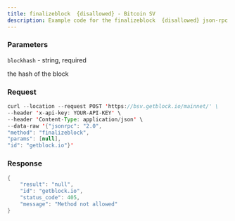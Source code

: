 ```yaml
---
title: finalizeblock  {disallowed} - Bitcoin SV
description: Example code for the finalizeblock  {disallowed} json-rpc method. Сomplete guide on how to use finalizeblock  {disallowed} json-rpc in GetBlock.io Web3 documentation.
---
```


### Parameters


`blockhash` - string, required

the hash of the block

### Request

``` java
curl --location --request POST 'https://bsv.getblock.io/mainnet/' \ 
--header 'x-api-key: YOUR-API-KEY' \ 
--header 'Content-Type: application/json' \ 
--data-raw '{"jsonrpc": "2.0",
"method": "finalizeblock",
"params": [null],
"id": "getblock.io"}'
```

###  Response

``` java
{
    "result": "null",
    "id": "getblock.io",
    "status_code": 405,
    "message": "Method not allowed"
}
```

